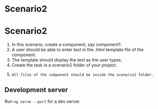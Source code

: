 # Scenario2
# Scenario2

1.	In this scenario, create a component, say component1.
 2.	A user should be able to enter text in the .html template file of the component. 
3.	The template should display the text as the user types.
4.	Create the task in a scenario2 folder of your project.
 5.     All files of the component should be inside the scenario2 folder.
	
	


## Development server

Run `ng serve --port` for a dev server. 
